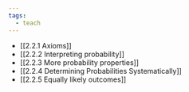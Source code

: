 ```yaml
---
tags:
  - teach
---
```


- [[2.2.1 Axioms]]
- [[2.2.2 Interpreting probability]]
- [[2.2.3 More probability properties]]
- [[2.2.4 Determining Probabilities Systematically]]
- [[2.2.5 Equally likely outcomes]]